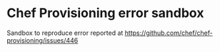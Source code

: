 # Chef Provisioning error sandbox

Sandbox to reproduce error reported at https://github.com/chef/chef-provisioning/issues/446

